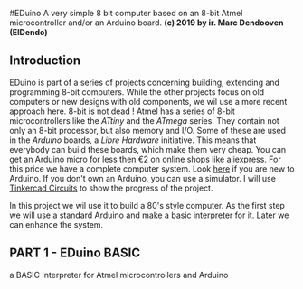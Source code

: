 #EDuino
A very simple 8 bit computer based on an 8-bit Atmel microcontroller and/or an Arduino board.
**(c) 2019 by ir. Marc Dendooven (ElDendo)**
## Introduction
EDuino is  part of a series of projects concerning building, extending and programming 8-bit computers. While the other projects focus on old computers or new designs with old components, we wil use a more recent approach here. 8-bit is not dead !
Atmel has a series of 8-bit microcontrollers like the *ATtiny* and the *ATmega* series. They contain not only an 8-bit processor, but also memory and I/O. 
Some of these are used in the *Arduino* boards, a *Libre Hardware* initiative. This means that everybody can build these boards, which make them very cheap. You can get an Arduino micro for less then €2 on online shops like aliexpress. For this price we have a complete computer system. Look [here](https://www.arduino.cc/) if you are new to Arduino. If you don't own an Arduino, you can use a simulator. I will use [Tinkercad Circuits](https://www.tinkercad.com/learn/circuits) to show the progress of the project. 

 In this project we wil use it to build a 80's style computer. As the first step we will use a standard Arduino and make a basic interpreter for it. Later we can enhance the system.
## PART 1 - EDuino BASIC
a BASIC Interpreter for Atmel microcontrollers and Arduino
